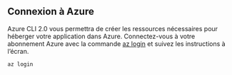 ## <a name="log-in-to-azure"></a>Connexion à Azure

Azure CLI 2.0 vous permettra de créer les ressources nécessaires pour héberger votre application dans Azure. Connectez-vous à votre abonnement Azure avec la commande [az login](/cli/azure/#login) et suivez les instructions à l’écran.

```azurecli-interactive
az login
```